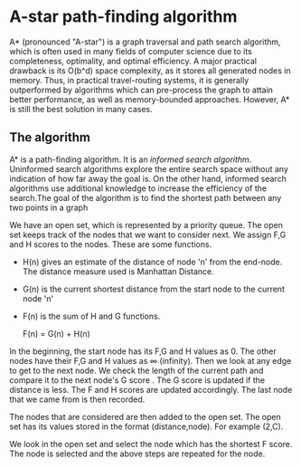 # A-star path-finding algorithm

A* (pronounced "A-star") is a graph traversal and path search algorithm, which is often used in many fields of computer science due to its completeness, optimality, and optimal efficiency. A major practical drawback is its O(b^d) space complexity, as it stores all generated nodes in memory. Thus, in practical travel-routing systems, it is generally outperformed by algorithms which can pre-process the graph to attain better performance, as well as memory-bounded approaches. However, A* is still the best solution in many cases.

## The algorithm

A* is a path-finding algorithm. It is an *informed search algorithm*. Uninformed search algorithms explore the entire search space without any indication of how far away the goal is. On the other hand, informed search algorithms use additional knowledge to increase the efficiency of the search.The goal of the algorithm is to find the shortest path between any two points in a graph

We have an open set, which is represented by a priority queue. The open set keeps track of the nodes that we want to consider next. We assign F,G and H scores to the nodes. These are some functions.

- H(n) gives an estimate of the distance of node 'n' from the end-node. The distance measure used is Manhattan Distance.
- G(n) is the current shortest distance from the start node to the current node 'n'
- F(n) is the sum of H and G functions.
	
	F(n) = G(n) + H(n)

In the beginning, the start node has its F,G and H values as 0. The other nodes have their F,G and H values as ∞ (infinity). Then we look at any edge to get to the next node. We check the length of the current path and compare it to the next node's G score . The G score is updated if the distance is less. The F and H scores are updated accordingly. The last node that we came from is then recorded.

The nodes that are considered are then added to the open set. The open set has its values stored in the format (distance,node). For example (2,C).

We look in the open set and select the node which has the shortest F score. The node is selected and the above steps are repeated for the node.